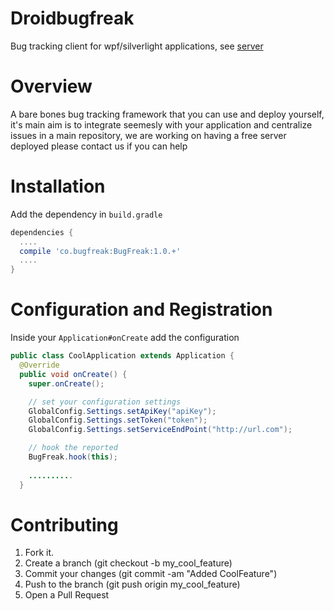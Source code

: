 Droidbugfreak
===========

Bug tracking client for wpf/silverlight applications, see [server](https://github.com/agilefreaks/apibugfreak)

Overview
========

A bare bones bug tracking framework that you can use and deploy yourself, it's main aim is to integrate seemesly 
with your application and centralize issues in a main repository, we are working on having a free server deployed
please contact us if you can help

Installation
============

Add the dependency in `build.gradle`

```groovy
dependencies {
  ....
  compile 'co.bugfreak:BugFreak:1.0.+'
  ....
}
```

Configuration and Registration
==============================
Inside your `Application#onCreate` add the configuration

```java
public class CoolApplication extends Application {
  @Override
  public void onCreate() {
    super.onCreate();

    // set your configuration settings
    GlobalConfig.Settings.setApiKey("apiKey");
    GlobalConfig.Settings.setToken("token");
    GlobalConfig.Settings.setServiceEndPoint("http://url.com");

    // hook the reported
    BugFreak.hook(this);
    
    ..........
  }
```

Contributing
============

1. Fork it.
2. Create a branch (git checkout -b my_cool_feature)
3. Commit your changes (git commit -am "Added CoolFeature")
4. Push to the branch (git push origin my_cool_feature)
5. Open a Pull Request
